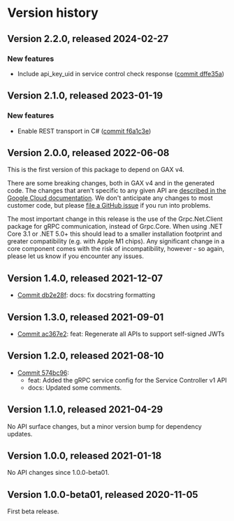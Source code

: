 # Version history

## Version 2.2.0, released 2024-02-27

### New features

- Include api_key_uid in service control check response ([commit dffe35a](https://github.com/googleapis/google-cloud-dotnet/commit/dffe35a814210c672e29aa83bf8449acd5fdace3))

## Version 2.1.0, released 2023-01-19

### New features

- Enable REST transport in C# ([commit f6a1c3e](https://github.com/googleapis/google-cloud-dotnet/commit/f6a1c3e8930f0e8209a079352765be3bb9039be2))

## Version 2.0.0, released 2022-06-08

This is the first version of this package to depend on GAX v4.

There are some breaking changes, both in GAX v4 and in the generated
code. The changes that aren't specific to any given API are [described in the Google Cloud
documentation](https://cloud.google.com/dotnet/docs/reference/help/breaking-gax4).
We don't anticipate any changes to most customer code, but please [file a
GitHub issue](https://github.com/googleapis/google-cloud-dotnet/issues/new/choose)
if you run into problems.

The most important change in this release is the use of the Grpc.Net.Client package
for gRPC communication, instead of Grpc.Core. When using .NET Core 3.1 or .NET 5.0+
this should lead to a smaller installation footprint and greater compatibility (e.g.
with Apple M1 chips). Any significant change in a core component comes with the risk
of incompatibility, however - so again, please let us know if you encounter any
issues.


## Version 1.4.0, released 2021-12-07

- [Commit db2e28f](https://github.com/googleapis/google-cloud-dotnet/commit/db2e28f): docs: fix docstring formatting
## Version 1.3.0, released 2021-09-01

- [Commit ac367e2](https://github.com/googleapis/google-cloud-dotnet/commit/ac367e2): feat: Regenerate all APIs to support self-signed JWTs

## Version 1.2.0, released 2021-08-10

- [Commit 574bc96](https://github.com/googleapis/google-cloud-dotnet/commit/574bc96):
  - feat: Added the gRPC service config for the Service Controller v1 API
  - docs: Updated some comments.

## Version 1.1.0, released 2021-04-29

No API surface changes, but a minor version bump for dependency updates.

## Version 1.0.0, released 2021-01-18

No API changes since 1.0.0-beta01.

## Version 1.0.0-beta01, released 2020-11-05

First beta release.
